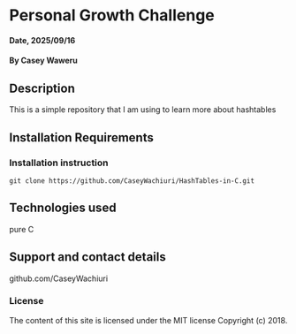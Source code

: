 # Personal Growth Challenge

#### Date, 2025/09/16

#### By Casey Waweru

## Description
This is a simple repository that I am using to learn more about hashtables

## Installation Requirements

### Installation instruction
```
git clone https://github.com/CaseyWachiuri/HashTables-in-C.git

```
## Technologies used
pure C

## Support and contact details
github.com/CaseyWachiuri

### License
The content of this site is licensed under the MIT license
Copyright (c) 2018.

